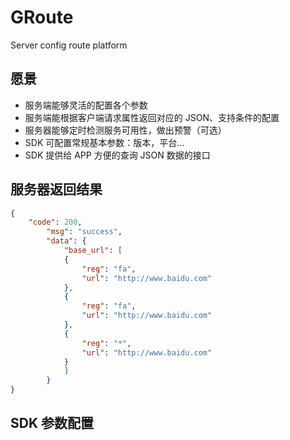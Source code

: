 # GRoute
Server config route platform

## 愿景
- 服务端能够灵活的配置各个参数
- 服务端能根据客户端请求属性返回对应的 JSON、支持条件的配置
- 服务器能够定时检测服务可用性，做出预警（可选）
- SDK 可配置常规基本参数：版本，平台...
- SDK 提供给 APP 方便的查询 JSON 数据的接口

## 服务器返回结果
```json
{
    "code": 200,
        "msg": "success",
        "data": {
            "base_url": [
            {
                "reg": "fa",
                "url": "http://www.baidu.com"
            },
            {
                "reg": "fa",
                "url": "http://www.baidu.com"
            },
            {
                "reg": "*",
                "url": "http://www.baidu.com"
            }
            ]
        }
}
```

## SDK 参数配置

